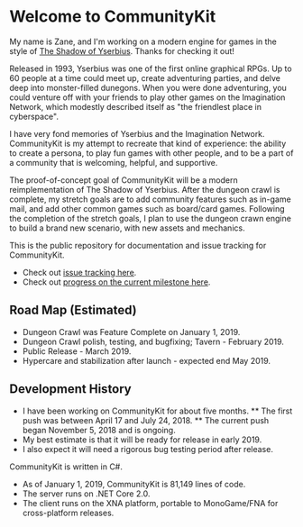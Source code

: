 # Welcome to CommunityKit
My name is Zane, and I'm working on a modern engine for games in the style of [The Shadow of Yserbius](https://en.wikipedia.org/wiki/The_Shadow_of_Yserbius). Thanks for checking it out!

Released in 1993, Yserbius was one of the first online graphical RPGs. Up to 60 people at a time could meet up, create adventuring parties, and delve deep into monster-filled dunegons. When you were done adventuring, you could venture off with your friends to play other games on the Imagination Network, which modestly described itself as "the friendlest place in cyberspace".

I have very fond memories of Yserbius and the Imagination Network. CommunityKit is my attempt to recreate that kind of experience: the ability to create a persona, to play fun games with other people, and to be a part of a community that is welcoming, helpful, and supportive. 

The proof-of-concept goal of CommunityKit will be a modern reimplementation of The Shadow of Yserbius. After the dungeon crawl is complete, my stretch goals are to add community features such as in-game mail, and add other common games such as board/card games. Following the completion of the stretch goals, I plan to use the dungeon crawn engine to build a brand new scenario, with new assets and mechanics.

This is the public repository for documentation and issue tracking for CommunityKit.
* Check out [issue tracking here](https://github.com/ZaneDubya/CommunityKitPublic/issues).
* Check out [progress on the current milestone here](https://github.com/ZaneDubya/CommunityKitPublic/milestone/5).

## Road Map (Estimated)
* Dungeon Crawl was Feature Complete on January 1, 2019.
* Dungeon Crawl polish, testing, and bugfixing; Tavern - February 2019.
* Public Release - March 2019.
* Hypercare and stabilization after launch - expected end May 2019.

## Development History
* I have been working on CommunityKit for about five months.
** The first push was between April 17 and July 24, 2018.
** The current push began November 5, 2018 and is ongoing.
* My best estimate is that it will be ready for release in early 2019.
* I also expect it will need a rigorous bug testing period after release.

CommunityKit is written in C#.
* As of January 1, 2019, CommunityKit is 81,149 lines of code. 
* The server runs on .NET Core 2.0.
* The client runs on the XNA platform, portable to MonoGame/FNA for cross-platform releases.
